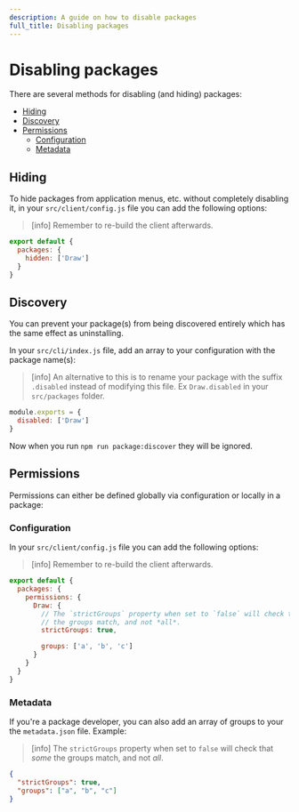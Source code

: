 ```yaml
---
description: A guide on how to disable packages
full_title: Disabling packages
---
```


# Disabling packages

There are several methods for disabling (and hiding) packages:

* [Hiding](#hiding)
* [Discovery](#discovery)
* [Permissions](#permissions)
  * [Configuration](#configuration)
  * [Metadata](#metadata)

## Hiding

To hide packages from application menus, etc. without completely disabling it,
in your `src/client/config.js` file you can add the following options:

> [info] Remember to re-build the client afterwards.

```javascript
export default {
  packages: {
    hidden: ['Draw']
  }
}
```

## Discovery

You can prevent your package(s) from being discovered entirely which has the same
effect as uninstalling.

In your `src/cli/index.js` file, add an array to your configuration with the
package name(s):

> [info] An alternative to this is to rename your package with the suffix `.disabled`
> instead of modifying this file. Ex `Draw.disabled` in your `src/packages` folder.

```javascript
module.exports = {
  disabled: ['Draw']
}
```

Now when you run `npm run package:discover` they will be ignored.

## Permissions

Permissions can either be defined globally via configuration or locally
in a package:

### Configuration

In your `src/client/config.js` file you can add the following options:

> [info] Remember to re-build the client afterwards.

```javascript
export default {
  packages: {
    permissions: {
      Draw: {
        // The `strictGroups` property when set to `false` will check that *some*
        // the groups match, and not *all*.
        strictGroups: true,

        groups: ['a', 'b', 'c']
      }
    }
  }
}
```

### Metadata

If you're a package developer, you can also add an array of groups to your
the `metadata.json` file. Example:

> [info] The `strictGroups` property when set to `false` will check that *some*
> the groups match, and not *all*.

```json
{
  "strictGroups": true,
  "groups": ["a", "b", "c"]
}
```
